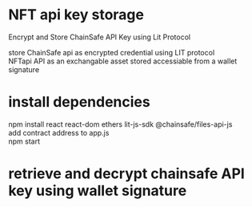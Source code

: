 # NFT api key storage
Encrypt and Store ChainSafe API Key using Lit Protocol<br />

store ChainSafe api as encrypted credential using LIT protocol<br />
NFTapi API as an exchangable asset stored accessiable from a wallet signature<br />

# install dependencies<br />
npm install react react-dom ethers lit-js-sdk @chainsafe/files-api-js<br />
add contract address to app.js<br />
npm start<br />

# retrieve and decrypt chainsafe API key using wallet signature


